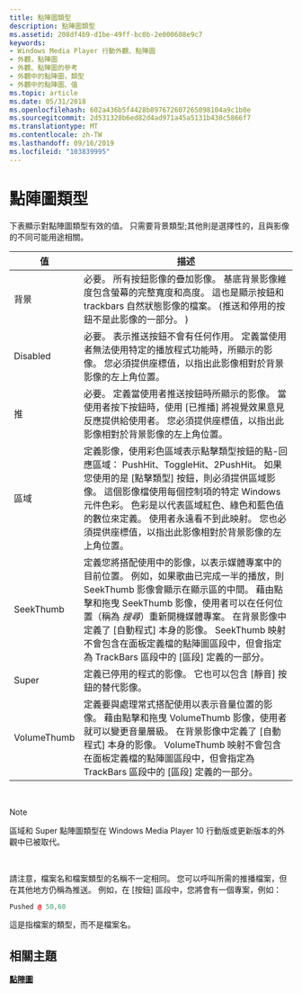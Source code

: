 ```yaml
---
title: 點陣圖類型
description: 點陣圖類型
ms.assetid: 208df4b9-d1be-49ff-bc0b-2e000608e9c7
keywords:
- Windows Media Player 行動外觀、點陣圖
- 外觀，點陣圖
- 外觀、點陣圖的參考
- 外觀中的點陣圖，類型
- 外觀中的點陣圖、值
ms.topic: article
ms.date: 05/31/2018
ms.openlocfilehash: 602a436b5f4428b897672607265098104a9c1b0e
ms.sourcegitcommit: 2d531328b6ed82d4ad971a45a5131b430c5866f7
ms.translationtype: MT
ms.contentlocale: zh-TW
ms.lasthandoff: 09/16/2019
ms.locfileid: "103839995"
---
```

# <a name="bitmap-type"></a>點陣圖類型

下表顯示對點陣圖類型有效的值。 只需要背景類型;其他則是選擇性的，且與影像的不同可能用途相關。



| 值       | 描述                                                                                                                                                                                                                                                                                                                                                                                                                                                                                                                                                                                                    |
|-------------|----------------------------------------------------------------------------------------------------------------------------------------------------------------------------------------------------------------------------------------------------------------------------------------------------------------------------------------------------------------------------------------------------------------------------------------------------------------------------------------------------------------------------------------------------------------------------------------------------------------|
| 背景  | 必要。 所有按鈕影像的疊加影像。 基底背景影像維度包含螢幕的完整寬度和高度。 這也是顯示按鈕和 trackbars 自然狀態影像的檔案。  (推送和停用的按鈕不是此影像的一部分。 )                                                                                                                                                                                                                                                                                            |
| Disabled    | 必要。 表示推送按鈕不會有任何作用。 定義當使用者無法使用特定的播放程式功能時，所顯示的影像。 您必須提供座標值，以指出此影像相對於背景影像的左上角位置。                                                                                                                                                                                                                                                                                                                |
| 推      | 必要。 定義當使用者推送按鈕時所顯示的影像。 當使用者按下按鈕時，使用 [已推播] 將視覺效果意見反應提供給使用者。 您必須提供座標值，以指出此影像相對於背景影像的左上角位置。                                                                                                                                                                                                                                                                                                                              |
| 區域      | 定義影像，使用彩色區域表示點擊類型按鈕的點-回應區域： PushHit、ToggleHit、2PushHit。 如果您使用的是 [點擊類型] 按鈕，則必須提供區域影像。 這個影像檔使用每個控制項的特定 Windows 元件色彩。 色彩是以代表區域紅色、綠色和藍色值的數位來定義。 使用者永遠看不到此映射。 您也必須提供座標值，以指出此影像相對於背景影像的左上角位置。                                                      |
| SeekThumb   | 定義您將搭配使用中的影像，以表示媒體專案中的目前位置。 例如，如果歌曲已完成一半的播放，則 SeekThumb 影像會顯示在顯示區的中間。 藉由點擊和拖曳 SeekThumb 影像，使用者可以在任何位置（稱為 *搜尋*）重新開機媒體專案。 在背景影像中定義了 [自動程式] 本身的影像。 SeekThumb 映射不會包含在面板定義檔的點陣圖區段中，但會指定為 TrackBars 區段中的 [區段] 定義的一部分。 |
| Super       | 定義已停用的程式的影像。 它也可以包含 [靜音] 按鈕的替代影像。                                                                                                                                                                                                                                                                                                                                                                                                                                                                                                           |
| VolumeThumb | 定義要與處理常式搭配使用以表示音量位置的影像。 藉由點擊和拖曳 VolumeThumb 影像，使用者就可以變更音量層級。 在背景影像中定義了 [自動程式] 本身的影像。 VolumeThumb 映射不會包含在面板定義檔的點陣圖區段中，但會指定為 TrackBars 區段中的 [區段] 定義的一部分。                                                                                                                                                                                      |



 

> [!Note]  
> 區域和 Super 點陣圖類型在 Windows Media Player 10 行動版或更新版本的外觀中已被取代。

 

請注意，檔案名和檔案類型的名稱不一定相同。 您可以呼叫所需的推播檔案，但在其他地方仍稱為推送。 例如，在 [按鈕] 區段中，您將會有一個專案，例如：


```C++
Pushed @ 50,60

```



這是指檔案的類型，而不是檔案名。

## <a name="related-topics"></a>相關主題

<dl> <dt>

[**點陣圖**](bitmaps.md)
</dt> </dl>

 

 




